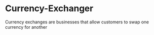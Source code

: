 # Currency-Exchanger
Currency exchanges are businesses that allow customers to swap one currency for another
